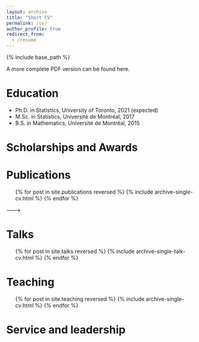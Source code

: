 ```yaml
---
layout: archive
title: "Short CV"
permalink: /cv/
author_profile: true
redirect_from:
  - /resume
---
```


{% include base_path %}

A more complete PDF version can be found here.

Education
======
* Ph.D. in Statistics, University of Toronto, 2021 (expected)
* M.Sc. in Statistics, Université de Montréal, 2017
* B.S. in Mathematics, Université de Montréal, 2015

Scholarships and Awards
======

Publications
======
  <ul>{% for post in site.publications reversed %}
    {% include archive-single-cv.html %}
  {% endfor %}</ul>
--->

Talks
======
  <ul>{% for post in site.talks reversed %}
    {% include archive-single-talk-cv.html %}
  {% endfor %}</ul>
  
Teaching
======
  <ul>{% for post in site.teaching reversed %}
    {% include archive-single-cv.html %}
  {% endfor %}</ul>
  
Service and leadership
======

